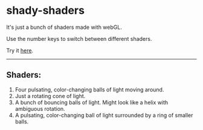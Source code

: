 # shady-shaders
It's just a bunch of shaders made with webGL.

Use the number keys to switch between different shaders.

Try it [here](https://jossomjod.github.io).

--------------------------------------------------------

## Shaders:
1. Four pulsating, color-changing balls of light moving around.
2. Just a rotating cone of light.
3. A bunch of bouncing balls of light. Might look like a helix with ambiguous rotation.
4. A pulsating, color-changing ball of light surrounded by a ring of smaller balls.
